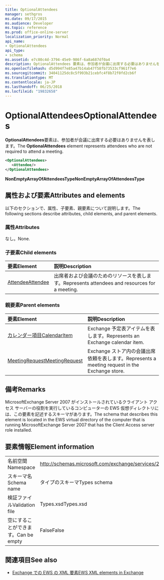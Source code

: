 ```yaml
---
title: OptionalAttendees
manager: sethgros
ms.date: 09/17/2015
ms.audience: Developer
ms.topic: reference
ms.prod: office-online-server
localization_priority: Normal
api_name:
- OptionalAttendees
api_type:
- schema
ms.assetid: e7c80c4d-3794-45e9-986f-6a8a687df0a4
description: OptionalAttendees 要素は、参加者が会議に出席する必要はありませんを表します。
ms.openlocfilehash: d5d994f7e85a47b14ab47f58fb73533cf961f7e6
ms.sourcegitcommit: 34041125dc8c5f993b21cebfc4f8b72f0fd2cb6f
ms.translationtype: MT
ms.contentlocale: ja-JP
ms.lasthandoff: 06/25/2018
ms.locfileid: "19832658"
---
```

# <a name="optionalattendees"></a><span data-ttu-id="48b05-103">OptionalAttendees</span><span class="sxs-lookup"><span data-stu-id="48b05-103">OptionalAttendees</span></span>

<span data-ttu-id="48b05-104">**OptionalAttendees**要素は、参加者が会議に出席する必要はありませんを表します。</span><span class="sxs-lookup"><span data-stu-id="48b05-104">The **OptionalAttendees** element represents attendees who are not required to attend a meeting.</span></span> 
  
```xml
<OptionalAttendees>
   <Attendee/>
</OptionalAttendees>
```

 <span data-ttu-id="48b05-105">**NonEmptyArrayOfAttendeesType**</span><span class="sxs-lookup"><span data-stu-id="48b05-105">**NonEmptyArrayOfAttendeesType**</span></span>
## <a name="attributes-and-elements"></a><span data-ttu-id="48b05-106">属性および要素</span><span class="sxs-lookup"><span data-stu-id="48b05-106">Attributes and elements</span></span>

<span data-ttu-id="48b05-107">以下のセクションで、属性、子要素、親要素について説明します。</span><span class="sxs-lookup"><span data-stu-id="48b05-107">The following sections describe attributes, child elements, and parent elements.</span></span>
  
### <a name="attributes"></a><span data-ttu-id="48b05-108">属性</span><span class="sxs-lookup"><span data-stu-id="48b05-108">Attributes</span></span>

<span data-ttu-id="48b05-109">なし。</span><span class="sxs-lookup"><span data-stu-id="48b05-109">None.</span></span>
  
### <a name="child-elements"></a><span data-ttu-id="48b05-110">子要素</span><span class="sxs-lookup"><span data-stu-id="48b05-110">Child elements</span></span>

|<span data-ttu-id="48b05-111">**要素**</span><span class="sxs-lookup"><span data-stu-id="48b05-111">**Element**</span></span>|<span data-ttu-id="48b05-112">**説明**</span><span class="sxs-lookup"><span data-stu-id="48b05-112">**Description**</span></span>|
|:-----|:-----|
|[<span data-ttu-id="48b05-113">Attendee</span><span class="sxs-lookup"><span data-stu-id="48b05-113">Attendee</span></span>](attendee.md) <br/> |<span data-ttu-id="48b05-114">出席者および会議のためのリソースを表します。</span><span class="sxs-lookup"><span data-stu-id="48b05-114">Represents attendees and resources for a meeting.</span></span>  <br/> |
   
### <a name="parent-elements"></a><span data-ttu-id="48b05-115">親要素</span><span class="sxs-lookup"><span data-stu-id="48b05-115">Parent elements</span></span>

|<span data-ttu-id="48b05-116">**要素**</span><span class="sxs-lookup"><span data-stu-id="48b05-116">**Element**</span></span>|<span data-ttu-id="48b05-117">**説明**</span><span class="sxs-lookup"><span data-stu-id="48b05-117">**Description**</span></span>|
|:-----|:-----|
|[<span data-ttu-id="48b05-118">カレンダー項目</span><span class="sxs-lookup"><span data-stu-id="48b05-118">CalendarItem</span></span>](calendaritem.md) <br/> |<span data-ttu-id="48b05-119">Exchange 予定表アイテムを表します。</span><span class="sxs-lookup"><span data-stu-id="48b05-119">Represents an Exchange calendar item.</span></span>  <br/> |
|[<span data-ttu-id="48b05-120">MeetingRequest</span><span class="sxs-lookup"><span data-stu-id="48b05-120">MeetingRequest</span></span>](meetingrequest.md) <br/> |<span data-ttu-id="48b05-121">Exchange ストア内の会議出席依頼を表します。</span><span class="sxs-lookup"><span data-stu-id="48b05-121">Represents a meeting request in the Exchange store.</span></span>  <br/> |
   
## <a name="remarks"></a><span data-ttu-id="48b05-122">備考</span><span class="sxs-lookup"><span data-stu-id="48b05-122">Remarks</span></span>

<span data-ttu-id="48b05-123">MicrosoftExchange Server 2007 がインストールされているクライアント アクセス サーバーの役割を実行しているコンピューターの EWS 仮想ディレクトリには、この要素を記述するスキーマがあります。</span><span class="sxs-lookup"><span data-stu-id="48b05-123">The schema that describes this element is located in the EWS virtual directory of the computer that is running MicrosoftExchange Server 2007 that has the Client Access server role installed.</span></span>
  
## <a name="element-information"></a><span data-ttu-id="48b05-124">要素情報</span><span class="sxs-lookup"><span data-stu-id="48b05-124">Element information</span></span>

|||
|:-----|:-----|
|<span data-ttu-id="48b05-125">名前空間</span><span class="sxs-lookup"><span data-stu-id="48b05-125">Namespace</span></span>  <br/> |http://schemas.microsoft.com/exchange/services/2006/types  <br/> |
|<span data-ttu-id="48b05-126">スキーマ名</span><span class="sxs-lookup"><span data-stu-id="48b05-126">Schema name</span></span>  <br/> |<span data-ttu-id="48b05-127">タイプのスキーマ</span><span class="sxs-lookup"><span data-stu-id="48b05-127">Types schema</span></span>  <br/> |
|<span data-ttu-id="48b05-128">検証ファイル</span><span class="sxs-lookup"><span data-stu-id="48b05-128">Validation file</span></span>  <br/> |<span data-ttu-id="48b05-129">Types.xsd</span><span class="sxs-lookup"><span data-stu-id="48b05-129">Types.xsd</span></span>  <br/> |
|<span data-ttu-id="48b05-130">空にすることができます。</span><span class="sxs-lookup"><span data-stu-id="48b05-130">Can be empty</span></span>  <br/> |<span data-ttu-id="48b05-131">False</span><span class="sxs-lookup"><span data-stu-id="48b05-131">False</span></span>  <br/> |
   
## <a name="see-also"></a><span data-ttu-id="48b05-132">関連項目</span><span class="sxs-lookup"><span data-stu-id="48b05-132">See also</span></span>



- [<span data-ttu-id="48b05-133">Exchange での EWS の XML 要素</span><span class="sxs-lookup"><span data-stu-id="48b05-133">EWS XML elements in Exchange</span></span>](ews-xml-elements-in-exchange.md)

